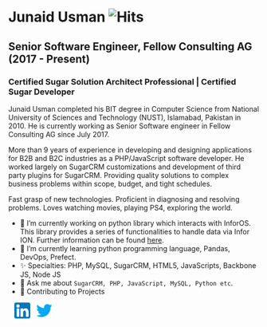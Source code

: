 # Junaid Usman ![Hits](https://hitcounter.pythonanywhere.com/count/tag.svg?url=https%3A%2F%2Fgithub.com%2FR3dian%2FR3dian)
## Senior Software Engineer, Fellow Consulting AG (2017 - Present)
### Certified Sugar Solution Architect Professional | Certified Sugar Developer

Junaid Usman completed his BIT degree in Computer Science from National University of Sciences and Technology (NUST), Islamabad, Pakistan in 2010. He is currently working as Senior Software engineer in Fellow Consulting AG since July 2017.

More than 9 years of experience in developing and designing applications for B2B and B2C industries as a PHP/JavaScript software developer. He worked largely on SugarCRM customizations and development of third party plugins for SugarCRM. Providing quality solutions to complex business problems within scope, budget, and tight schedules.

Fast grasp of new technologies. Proficient in diagnosing and resolving problems. Loves watching movies, playing PS4, exploring the world.

- 🔭 I’m currently working on python library which interacts with InforOS. This library provides a series of functionalities to handle data via Infor ION. Further information can be found [here](https://github.com/Fellow-Consulting-AG/inforion).
- 🌱 I’m currently learning python programming language, Pandas, DevOps, Prefect.
- ✨ Specialties: PHP, MySQL, SugarCRM, HTML5, JavaScripts, Backbone JS, Node JS
- 💬 Ask me about `SugarCRM, PHP, JavaScript, MySQL, Python etc`.
- 🤝 Contributing to Projects

&nbsp;&nbsp; [![LinkedIn](https://raw.githubusercontent.com/R3dian/R3dian/master/linkedin-icon.png)](https://www.linkedin.com/in/junaidu/) &nbsp;&nbsp;[![Twitter](https://raw.githubusercontent.com/R3dian/R3dian/master/twitter-icon.png)](https://twitter.com/R3dian)
